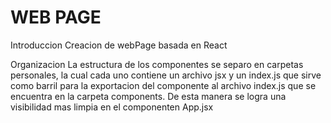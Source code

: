 # WEB PAGE

Introduccion
Creacion de webPage basada en React

Organizacion
La estructura de los componentes se separo en carpetas personales, la cual cada uno contiene un archivo jsx y un index.js que sirve como barril para la exportacion del componente al archivo index.js que se encuentra en la carpeta components. De esta manera se logra una visibilidad mas limpia en el componenten App.jsx